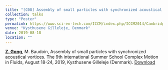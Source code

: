 ```yaml
---
title: "[C08] Assembly of small particles with synchronized acoustical vortices"
collection: talks
type: "Poster"
permalink: https://www.sci-en-tech.com/ICCM/index.php/ICCM2014/Cambridge/schedConf/overview
venue: "Kysthusene Gilleleje, Denmark"
date: 2019-08-18
location: ""
---
```


<u><b>Z. Gong</b></u>, M. Baudoin, Assembly of small particles with synchronized acoustical vortices. The 9th international Summer School Complex Motion in Fluids, August 18-24, 2019, Kysthusene Gilleleje (Denmark). [Download](https://github.com/ZhixiongGONG/AcousticsX.com/blob/ebf03461fb01215dfc1237892a4cd68690128fb4/files/Gong_poster_C08.pdf)
